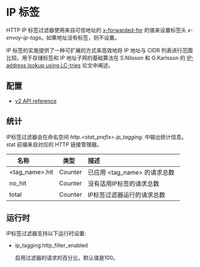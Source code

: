 # IP 标签

HTTP IP 标签过滤器使用来自可信地址的 [x-forwarded-for](../http_conn_man/headers.md#config-http-conn-man-headers-x-forwarded-for)  的值来设置标签头 *x-envoy-ip-tags*。如果地址没有标签，则不设置。

IP 标签的实施提供了一种可扩展的方式来高效地将 IP 地址与 CIDR 列表进行范围比较。用于存储标签和 IP 地址子网的基础算法在 S.Nilsson 和 G.Karlsson 的 [IP-address lookup using LC-tries](https://www.nada.kth.se/~snilsson/publications/IP-address-lookup-using-LC-tries/) 论文中阐述。

## 配置

- [v2 API reference](../../api-v2/config/filter/http/ip_tagging/v2/ip_tagging.proto.md#envoy-api-msg-config-filter-http-ip-tagging-v2-iptagging)

## 统计

IP标签过滤器会在命名空间 *http.<stat_prefix>.ip_tagging.* 中输出统计信息。stat 前缀来自对应的 HTTP 链接管理器。

| 名称            | 类型     | 描述                                                         |
| -------------- | ------- | ------------------------------------------------------------ |
| <tag_name>.hit | Counter | 已应用 <tag_name> 的请求总数 |
| no_hit         | Counter | 没有适用IP标签的请求总数          |
| total          | Counter | IP标签过滤器运行的请求总数   |

## 运行时

IP标签过滤器支持以下运行时设置:

- ip_tagging.http_filter_enabled

  启用过滤器的请求的百分比，默认值是100。
